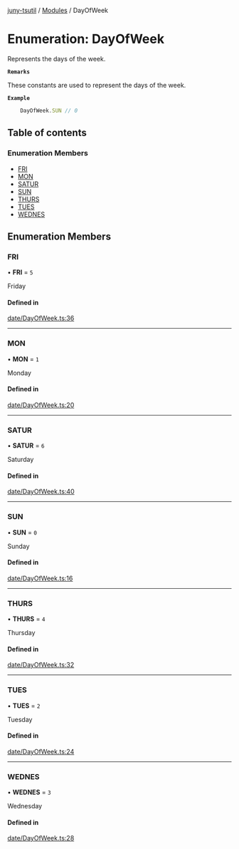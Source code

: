 [juny-tsutil](../README.md) / [Modules](../modules.md) / DayOfWeek

# Enumeration: DayOfWeek

Represents the days of the week.

**`Remarks`**

These constants are used to represent the days of the week.

**`Example`**

```typescript
	DayOfWeek.SUN // 0
```

## Table of contents

### Enumeration Members

- [FRI](DayOfWeek.md#fri)
- [MON](DayOfWeek.md#mon)
- [SATUR](DayOfWeek.md#satur)
- [SUN](DayOfWeek.md#sun)
- [THURS](DayOfWeek.md#thurs)
- [TUES](DayOfWeek.md#tues)
- [WEDNES](DayOfWeek.md#wednes)

## Enumeration Members

### FRI

• **FRI** = ``5``

Friday

#### Defined in

[date/DayOfWeek.ts:36](https://github.com/jun-young1993/juny-tsutil/blob/babb60b/src/date/DayOfWeek.ts#L36)

___

### MON

• **MON** = ``1``

Monday

#### Defined in

[date/DayOfWeek.ts:20](https://github.com/jun-young1993/juny-tsutil/blob/babb60b/src/date/DayOfWeek.ts#L20)

___

### SATUR

• **SATUR** = ``6``

Saturday

#### Defined in

[date/DayOfWeek.ts:40](https://github.com/jun-young1993/juny-tsutil/blob/babb60b/src/date/DayOfWeek.ts#L40)

___

### SUN

• **SUN** = ``0``

Sunday

#### Defined in

[date/DayOfWeek.ts:16](https://github.com/jun-young1993/juny-tsutil/blob/babb60b/src/date/DayOfWeek.ts#L16)

___

### THURS

• **THURS** = ``4``

Thursday

#### Defined in

[date/DayOfWeek.ts:32](https://github.com/jun-young1993/juny-tsutil/blob/babb60b/src/date/DayOfWeek.ts#L32)

___

### TUES

• **TUES** = ``2``

Tuesday

#### Defined in

[date/DayOfWeek.ts:24](https://github.com/jun-young1993/juny-tsutil/blob/babb60b/src/date/DayOfWeek.ts#L24)

___

### WEDNES

• **WEDNES** = ``3``

Wednesday

#### Defined in

[date/DayOfWeek.ts:28](https://github.com/jun-young1993/juny-tsutil/blob/babb60b/src/date/DayOfWeek.ts#L28)
